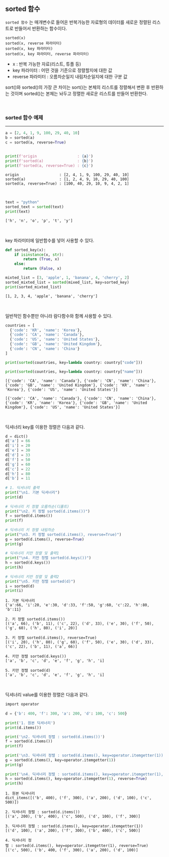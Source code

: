 
## sorted 함수


`sorted 함수` 는 매개변수로 들어온 반복가능한 자료형의 데이터를 새로운 정렬된 리스트로 반들어서 반환하는 함수이다.

```text
sorted(x)
sorted(x, reverse 파라미터)
sorted(x, key 파라미터)
sorted(x, key 파라미터, reverse 파라미터)
```

- x : 반복 가능한 자료(리스트, 튜플 등)
- key 파라미터 : 어떤 것을 기준으로 정렬할지에 대한 값
- reverse 파라미터 : 오름차순일지 내림차순일지에 대한 구분 값

sort()와 sorted()의 가장 큰 차이는 sort()는 본체의 리스트를 정렬해서 변환 후 반환하는 것이며 sorted()는 본체는 놔두고 정렬한 새로운 리스트를 만들어 반환한다.

<br>

### sorted 함수 예제
---

```python
a = [2, 4, 1, 9, 100, 29, 40, 10]
b = sorted(a)
c = sorted(a, reverse=True)
 
 
print(f'origin                  : {a}')
print(f'sorted(a)               : {b}')
print(f'sorted(a, reverse=True) : {c}')

```
```text
origin                  : [2, 4, 1, 9, 100, 29, 40, 10]
sorted(a)               : [1, 2, 4, 9, 10, 29, 40, 100]
sorted(a, reverse=True) : [100, 40, 29, 10, 9, 4, 2, 1]
```

<br>

```python
text = "python"
sorted_text = sorted(text)
print(text)
```
```text
['h', 'n', 'o', 'p', 't', 'y']
```

<br>

key 파라미터에 일반함수를 넣어 사용할 수 있다.

```python
def sorted_key(x):
    if isinstance(x, str):
        return (True, x)
    else:
        return (False, x)

mixted_list = [3, 'apple', 1, 'banana', 4, 'cherry', 2]
sorted_mixted_list = sorted(mixed_list, key=sorted_key)
print(sorted_mixted_list)
```
```text
[1, 2, 3, 4, 'apple', 'banana', 'cherry']
```

<br>

일반적인 함수뿐만 아니라 람다함수와 함께 사용할 수 있다.

```python
countries = [
  {'code': 'KR', 'name': 'Korea'},
  {'code': 'CA', 'name': 'Canada'},
  {'code': 'US', 'name': 'United States'},
  {'code': 'GB', 'name': 'United Kingdom'},
  {'code': 'CN', 'name': 'China'}
]

print(sorted(countries, key=lambda country: country["code"]))

print(sorted(countries, key=lambda country: country["name"]))
```
```text
[{'code': 'CA', 'name': 'Canada'}, {'code': 'CN', 'name': 'China'}, {'code': 'GB', 'name': 'United Kingdom'}, {'code': 'KR', 'name': 'Korea'}, {'code': 'US', 'name': 'United States'}]

[{'code': 'CA', 'name': 'Canada'}, {'code': 'CN', 'name': 'China'}, {'code': 'KR', 'name': 'Korea'}, {'code': 'GB', 'name': 'United Kingdom'}, {'code': 'US', 'name': 'United States'}]
```

<br>

딕셔너리 key를 이용한 정렬은 다음과 같다.

```python
d = dict()
d['a'] = 66
d['i'] = 20
d['e'] = 30
d['d'] = 33
d['f'] = 50
d['g'] = 60
d['c'] = 22
d['h'] = 80
d['b'] = 11
 
# 1. 딕셔너리 출력
print("\n1. 기본 딕셔너리")
print(d)
 
# 딕셔너리 키 정렬 오름차순(디폴트)
print("\n2. 키 정렬 sorted(d.items())")
f = sorted(d.items())
print(f)
 
# 딕셔너리 키 정렬 내림차순
print("\n3. 키 정렬 sorted(d.items(), reverse=True)")
g = sorted(d.items(), reverse=True)
print(g)
 
# 딕셔너리 키만 정렬 및 출력1
print("\n4. 키만 정렬 sorted(d.keys())")
h = sorted(d.keys())
print(h)
 
# 딕셔너리 키만 정렬 및 출력2
print("\n5. 키만 정렬 sorted(d)")
i = sorted(d)
print(i)
```
```text
1. 기본 딕셔너리
{'a':66, 'i':20, 'e':30, 'd':33, 'f':50, 'g':60, 'c':22, 'h':80, 'b':11}

2. 키 정렬 sorted(d.items())
[('a', 66), ('b', 11), ('c', 22), ('d', 33), ('e', 30), ('f', 50), ('g', 60), ('h', 80), ('i', 20)]

3. 키 정렬 sorted(d.items(), reverse=True)
[('i', 20), ('h', 80), ('g', 60), ('f', 50), ('e', 30), ('d', 33), ('c', 22), ('b', 11), ('a', 66)]

4. 키만 정렬 sorted(d.keys())
['a', 'b', 'c', 'd', 'e', 'f', 'g', 'h', 'i]

5. 키만 정렬 sorted(d)
['a', 'b', 'c', 'd', 'e', 'f', 'g', 'h', 'i]
```

<br>

딕셔너리 value를 이용한 정렬은 다음과 같다.

```python
import operator
 
d = {'b': 400, 'f': 300, 'a': 200, 'd': 100, 'c': 500}
 
print('1. 원본 딕셔너리')
print(d.items())

print('\n2. 딕셔너리 정렬 : sorted(d.items())')
f = sorted(d.items())
print(f)
 
print('\n3. 딕셔너리 정렬 : sorted(d.items(), key=operator.itemgetter(1))')
g = sorted(d.items(), key=operator.itemgetter(1))
print(g)
 
print('\n4. 딕셔너리 정렬 : sorted(d.items(), key=operator.itemgetter(1), reverse=True)')
h = sorted(d.items(), key=operator.itemgetter(1), reverse=True)
print(h)
```
```text
1. 원본 딕셔너리
dict_items([('b', 400), ('f', 300), ('a', 200), ('d', 100), ('c', 500)])

2. 딕셔너리 정렬 : sorted(d.items())
[('a', 200), ('b', 400), ('c', 500), ('d', 100), ('f', 300)]

3. 딕셔너리 정렬 : sorted(d.items(), key=operator.itemgetter(1))
[('d', 100), ('a', 200), ('f', 300), ('b', 400), ('c', 500)]

4. 딕셔너리 정렬 : sorted(d.items(), key=operator.itemgetter(1), reverse=True)
[('c', 500), ('b', 400, ('f', 300), ('a', 200), ('d', 100)]
```
